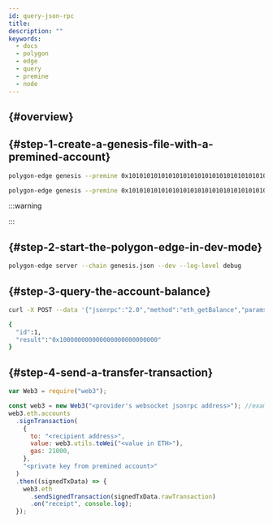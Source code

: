 ```yaml
---
id: query-json-rpc
title:
description: ""
keywords:
  - docs
  - polygon
  - edge
  - query
  - premine
  - node
---
```


##  {#overview}





##  {#step-1-create-a-genesis-file-with-a-premined-account}


````bash
polygon-edge genesis --premine 0x1010101010101010101010101010101010101010
````




````bash
polygon-edge genesis --premine 0x1010101010101010101010101010101010101010:0x123123
````



:::warning

:::

##  {#step-2-start-the-polygon-edge-in-dev-mode}


````bash
polygon-edge server --chain genesis.json --dev --log-level debug
````

##  {#step-3-query-the-account-balance}


````bash
curl -X POST --data '{"jsonrpc":"2.0","method":"eth_getBalance","params":["0x1010101010101010101010101010101010101010", "latest"],"id":1}' localhost:8545
````


````bash
{
  "id":1,
  "result":"0x100000000000000000000000000"
}
````

##  {#step-4-send-a-transfer-transaction}



````js
var Web3 = require("web3");

const web3 = new Web3("<provider's websocket jsonrpc address>"); //example: ws://localhost:10002/ws
web3.eth.accounts
  .signTransaction(
    {
      to: "<recipient address>",
      value: web3.utils.toWei("<value in ETH>"),
      gas: 21000,
    },
    "<private key from premined account>"
  )
  .then((signedTxData) => {
    web3.eth
      .sendSignedTransaction(signedTxData.rawTransaction)
      .on("receipt", console.log);
  });

````
